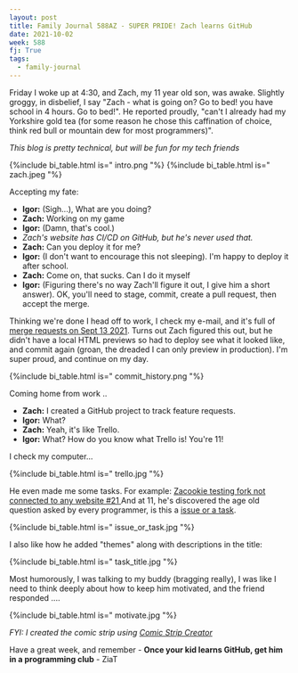 ```yaml
---
layout: post
title: Family Journal 588AZ - SUPER PRIDE! Zach learns GitHub
date: 2021-10-02
week: 588
fj: True
tags:
  - family-journal
---
```


Friday I woke up at 4:30, and Zach, my 11 year old son, was awake. Slightly groggy, in disbelief, I say "Zach - what is going on? Go to bed! you have school in 4 hours. Go to bed!". He reported proudly, "can't I already had my Yorkshire gold tea (for some reason he chose this caffination of choice, think red bull or mountain dew for most programmers)".

_This blog is pretty technical, but will be fun for my tech friends_

{%include bi_table.html is="
intro.png
"%}
{%include bi_table.html is="
zach.jpeg
"%}

Accepting my fate:

- **Igor:** (Sigh...), What are you doing?
- **Zach:** Working on my game
- **Igor:** (Damn, that's cool.)
- _Zach's website has CI/CD on GitHub, but he's never used that._
- **Zach:** Can you deploy it for me?
- **Igor:** (I don't want to encourage this not sleeping). I'm happy to deploy it after school.
- **Zach:** Come on, that sucks. Can I do it myself
- **Igor:** (Figuring there's no way Zach'll figure it out, I give him a short answer). OK, you'll need to stage, commit, create a pull request, then accept the merge.

Thinking we're done I head off to work, I check my e-mail, and it's full of [merge requests on Sept 13 2021](https://github.com/zacookiegames/zacookiegames.github.io/commits/master). Turns out Zach figured this out, but he didn't have a local HTML previews so had to deploy see what it looked like, and commit again (groan, the dreaded I can only preview in production). I'm super proud, and continue on my day.

{%include bi_table.html is="
commit_history.png
"%}

Coming home from work ..

- **Zach:** I created a GitHub project to track feature requests.
- **Igor:** What?
- **Zach:** Yeah, it's like Trello.
- **Igor:** What? How do you know what Trello is! You're 11!

I check my computer...

{%include bi_table.html is="
trello.jpg
"%}

He even made me some tasks. For example: [Zacookie testing fork not connected to any website #21
](https://github.com/zacookiegames/zacookiegames.github.io/issues/21) And at 11, he's discovered the age old question asked by every programmer, is this a [issue or a task](https://github.com/zacookiegames/zacookiegames.github.io/issues/21#issuecomment-921409733).

{%include bi_table.html is="
issue_or_task.jpg
"%}

I also like how he added "themes" along with descriptions in the title:

{%include bi_table.html is="
task_title.jpg
"%}

Most humorously, I was talking to my buddy (bragging really), I was like I need to think deeply about how to keep him motivated, and the friend responded ....

{%include bi_table.html is="
motivate.jpg
"%}

_FYI: I created the comic strip using [Comic Strip Creator](https://www.storyboardthat.com/storyboard-creator)_

Have a great week, and remember - **Once your kid learns GitHub, get him in a programming club** - ZiaT
